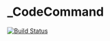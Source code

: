 # _CodeCommand
[![Build Status](https://img.shields.io/appveyor/ci/project/CodeCommand.svg)](https://ci.appveyor.com/project/Code-Lyoko/codecommand)
